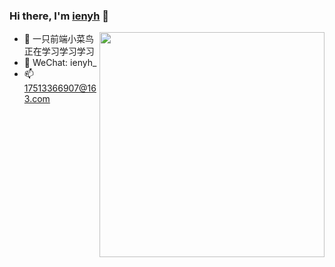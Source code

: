 ### Hi there, I'm [ienyh](https://github.com/ienyh) 👋

<img align="right" src="https://github-readme-stats.vercel.app/api/top-langs/?username=ienyh&theme=tokyonight&layout=compact&line_height=27" width="360"/>

- 🌱  一只前端小菜鸟正在学习学习学习
- 💬 WeChat: ienyh\_
- 📫 17513366907@163.com
